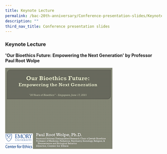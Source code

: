 ```yaml
---
title: Keynote Lecture
permalink: /bac-20th-anniversary/Conference-presentation-slides/Keynote-Lecture
description: ""
third_nav_title: Conference presentation slides
---
```

### **Keynote Lecture**

**'Our Bioethics Future: Empowering the Next Generation' by Professor Paul Root Wolpe**[](/files/20th%20Anniversary%20Resources/Our%20Bioethics%20Future%20-%20Empowering%20the%20Next%20Generation%20by%20Professor%20Paul%20Root%20Wolpe.pdf)

![](/images/20th%20Anniversary%20Images/Keynote%20lecture.png)